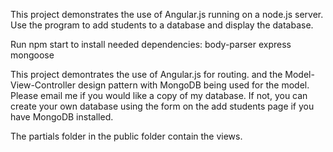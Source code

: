 This project demonstrates the use of Angular.js running on a node.js server. Use the program to add students to a database and display the database. 

Run npm start to install needed dependencies:
body-parser
express
mongoose


This project demontrates the use of Angular.js for routing. and the Model-View-Controller design pattern with MongoDB being used for the model. Please email me if you would like a copy of my database. If not, you can create your own database using the form on the add students page if you have MongoDB installed.

The partials folder in the public folder contain the views.